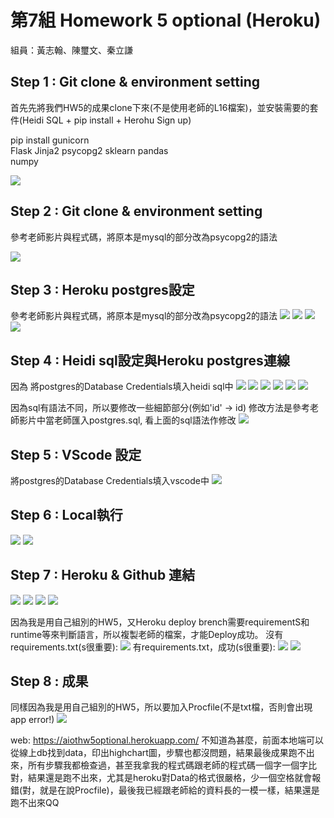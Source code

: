 # 第7組 Homework 5 optional (Heroku)
組員：黃志翰、陳璽文、秦立謙

## Step 1 : Git clone & environment setting
首先先將我們HW5的成果clone下來(不是使用老師的L16檔案)，並安裝需要的套件(Heidi SQL + pip install + Herohu Sign up)

pip install 
gunicorn   
Flask 
Jinja2
psycopg2 
sklearn 
pandas  
numpy 

![](https://github.com/Coldtee/AIoT_hw5_optional/blob/master/optional%20img/1.png)

## Step 2 : Git clone & environment setting
參考老師影片與程式碼，將原本是mysql的部分改為psycopg2的語法

![](https://github.com/Coldtee/AIoT_hw5_optional/blob/master/optional%20img/2.png)

## Step 3 : Heroku postgres設定
參考老師影片與程式碼，將原本是mysql的部分改為psycopg2的語法
![](https://github.com/Coldtee/AIoT_hw5_optional/blob/master/optional%20img/3.png)
![](https://github.com/Coldtee/AIoT_hw5_optional/blob/master/optional%20img/4.png)
![](https://github.com/Coldtee/AIoT_hw5_optional/blob/master/optional%20img/5.png)
![](https://github.com/Coldtee/AIoT_hw5_optional/blob/master/optional%20img/6.png)

## Step 4 : Heidi sql設定與Heroku postgres連線
因為
將postgres的Database Credentials填入heidi sql中
![](https://github.com/Coldtee/AIoT_hw5_optional/blob/master/optional%20img/7.png)
![](https://github.com/Coldtee/AIoT_hw5_optional/blob/master/optional%20img/8.png)
![](https://github.com/Coldtee/AIoT_hw5_optional/blob/master/optional%20img/9.png)
![](https://github.com/Coldtee/AIoT_hw5_optional/blob/master/optional%20img/10.png)
![](https://github.com/Coldtee/AIoT_hw5_optional/blob/master/optional%20img/11.png)
![](https://github.com/Coldtee/AIoT_hw5_optional/blob/master/optional%20img/12.png)

因為sql有語法不同，所以要修改一些細節部分(例如'id' -> id)
修改方法是參考老師影片中當老師匯入postgres.sql, 看上面的sql語法作修改
![](https://github.com/Coldtee/AIoT_hw5_optional/blob/master/optional%20img/13.png)

## Step 5 : VScode 設定
將postgres的Database Credentials填入vscode中
![](https://github.com/Coldtee/AIoT_hw5_optional/blob/master/optional%20img/14.png)

## Step 6 : Local執行
![](https://github.com/Coldtee/AIoT_hw5_optional/blob/master/optional%20img/15.png)
![](https://github.com/Coldtee/AIoT_hw5_optional/blob/master/optional%20img/16.gif)

## Step 7 : Heroku & Github 連結
![](https://github.com/Coldtee/AIoT_hw5_optional/blob/master/optional%20img/17.png)
![](https://github.com/Coldtee/AIoT_hw5_optional/blob/master/optional%20img/18.png)
![](https://github.com/Coldtee/AIoT_hw5_optional/blob/master/optional%20img/19.png)
![](https://github.com/Coldtee/AIoT_hw5_optional/blob/master/optional%20img/20.png)

因為我是用自己組別的HW5，又Heroku deploy brench需要requirementS和runtime等來判斷語言，所以複製老師的檔案，才能Deploy成功。
沒有requirements.txt(s很重要):
![](https://github.com/Coldtee/AIoT_hw5_optional/blob/master/optional%20img/21.png)
有requirements.txt，成功(s很重要):
![](https://github.com/Coldtee/AIoT_hw5_optional/blob/master/optional%20img/22.png)
![](https://github.com/Coldtee/AIoT_hw5_optional/blob/master/optional%20img/23.png)

## Step 8 : 成果
同樣因為我是用自己組別的HW5，所以要加入Procfile(不是txt檔，否則會出現app error!)
![](https://github.com/Coldtee/AIoT_hw5_optional/blob/master/optional%20img/24.png)

web: https://aiothw5optional.herokuapp.com/
不知道為甚麼，前面本地端可以從線上db找到data，印出highchart圖，步驟也都沒問題，結果最後成果跑不出來，所有步驟我都檢查過，甚至我拿我的程式碼跟老師的程式碼一個字一個字比對，結果還是跑不出來，尤其是heroku對Data的格式很嚴格，少一個空格就會報錯(對，就是在說Procfile)，最後我已經跟老師給的資料長的一模一樣，結果還是跑不出來QQ